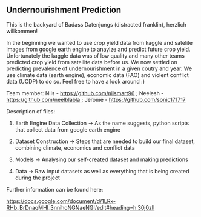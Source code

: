 ## Undernourishment Prediction

This is the backyard of Badass Datenjungs (distracted franklin), herzlich willkommen!

In the beginning we wanted to use crop yield data from kaggle and satelite images from google earth engine to anaylze and predict future crop yield.
Unfortunately the kaggle data was of low quality and many other teams predicted crop yield from satellite data before us. We now settled on predicting
prevalence of undernourishment in a given coutry and year. We use climate data (earth engine), economic data (FAO) and violent conflict data (UCDP)
to do so. Feel free to have a look around :)

Team member:
Nils - https://github.com/nilsmart96 ;
Neelesh - https://github.com/neelblabla ;
Jerome - https://github.com/sonic171717

Description of files:

1) Earth Engine Data Collection -> As the name suggests, python scripts that collect data from google earth engine

2) Dataset Construction -> Steps that are needed to build our final dataset, combining climate, economics and conflict data

3) Models -> Analysing our self-created dataset and making predictions

4) Data -> Raw input datasets as well as everything that is being created during the project

Further information can be found here:

https://docs.google.com/document/d/1LRx-RHb_BrDnaqMHl_3nnihoNGNaeNGI/edit#heading=h.30j0zll
